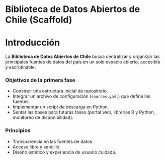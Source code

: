 # Biblioteca de Datos Abiertos de Chile (Scaffold)

# Introducción

La **Biblioteca de Datos Abiertos de Chile** busca centralizar y organizar las principales fuentes de datos del país en un solo espacio abierto, accesible y escrutinable.

### Objetivos de la primera fase
- Construir una estructura inicial de repositorio.
- Integrar un archivo de configuración (`sources.yaml`) que defina las fuentes.
- Implementar un script de descarga en Python.
- Sentar las bases para futuras fases (portal web, librerías R y Python, monitoreo de disponibilidad).

### Principios
- Transparencia en las fuentes de datos.
- Acceso libre y sencillo.
- Diseño estético y experiencia de usuario cuidada.
